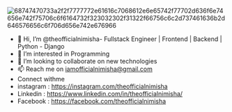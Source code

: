 ![68747470733a2f2f7777772e61616c7068612e6e65742f77702d636f6e74656e742f75706c6f6164732f323032302f31322f66756c6c2d737461636b2d646576656c6f706d656e742e676966](https://user-images.githubusercontent.com/86472252/148262906-629b4881-4ee7-40a5-b7ee-3d87738119d5.gif)





- 👋 Hi, I’m @theofficialnimisha- Fullstack Engineer | Frontend | Backend | Python - Django
- 👀 I’m interested in Programming
- 💞️ I’m looking to collaborate on new technologies
- 📫 Reach me on iamofficialnimisha@gmail.com
- Connect withme
- instagram : https://instagram.com/theofficialnimisha
- Linkedin : https://www.linkedin.com/in/theofficialnimisha/
- Facebook : https://facebook.com/theofficialnimisha

<!---
theofficialnimisha/theofficialnimisha is a ✨ special ✨ repository because its `README.md` (this file) appears on your GitHub profile.
You can click the Preview link to take a look at your changes.
--->

